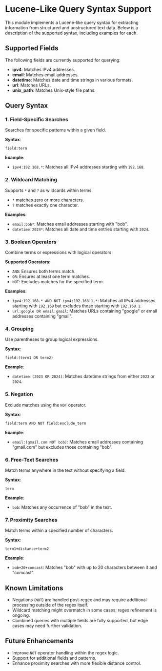# Lucene-Like Query Syntax Support

This module implements a Lucene-like query syntax for extracting information 
from structured and unstructured text data. Below is a description of the 
supported syntax, including examples for each.

## Supported Fields

The following fields are currently supported for querying:

- **ipv4**: Matches IPv4 addresses.
- **email**: Matches email addresses.
- **datetime**: Matches date and time strings in various formats.
- **url**: Matches URLs.
- **unix_path**: Matches Unix-style file paths.

## Query Syntax

### 1. Field-Specific Searches
Searches for specific patterns within a given field.

**Syntax**:
```
field:term
```

**Example**:
- `ipv4:192.168.*`: Matches all IPv4 addresses starting with `192.168`.

### 2. Wildcard Matching
Supports `*` and `?` as wildcards within terms.

- `*` matches zero or more characters.
- `?` matches exactly one character.

**Examples**:
- `email:bob*`: Matches email addresses starting with "bob".
- `datetime:2024*`: Matches all date and time entries starting with `2024`.

### 3. Boolean Operators
Combine terms or expressions with logical operators.

**Supported Operators**:
- `AND`: Ensures both terms match.
- `OR`: Ensures at least one term matches.
- `NOT`: Excludes matches for the specified term.

**Examples**:
- `ipv4:192.168.* AND NOT ipv4:192.168.1.*`:
  Matches all IPv4 addresses starting with `192.168` but excludes those
  starting with `192.168.1`.
- `url:google OR email:gmail`:
  Matches URLs containing "google" or email addresses containing "gmail".

### 4. Grouping
Use parentheses to group logical expressions.

**Syntax**:
```
field:(term1 OR term2)
```

**Example**:
- `datetime:(2023 OR 2024)`:
  Matches datetime strings from either `2023` or `2024`.

### 5. Negation
Exclude matches using the `NOT` operator.

**Syntax**:
```
field:term AND NOT field:exclude_term
```

**Example**:
- `email:(gmail.com NOT bob)`:
  Matches email addresses containing "gmail.com" but excludes those
  containing "bob".

### 6. Free-Text Searches
Match terms anywhere in the text without specifying a field.

**Syntax**:
```
term
```

**Example**:
- `bob`: Matches any occurrence of "bob" in the text.

### 7. Proximity Searches
Match terms within a specified number of characters.

**Syntax**:
```
term1+distance+term2
```

**Example**:
- `bob+20+comcast`:
  Matches "bob" with up to 20 characters between it and "comcast".

## Known Limitations

- Negations (`NOT`) are handled post-regex and may require additional
  processing outside of the regex itself.
- Wildcard matching might overmatch in some cases; regex refinement is
  ongoing.
- Combined queries with multiple fields are fully supported, but edge cases
  may need further validation.

## Future Enhancements

- Improve `NOT` operator handling within the regex logic.
- Support for additional fields and patterns.
- Enhance proximity searches with more flexible distance control.

